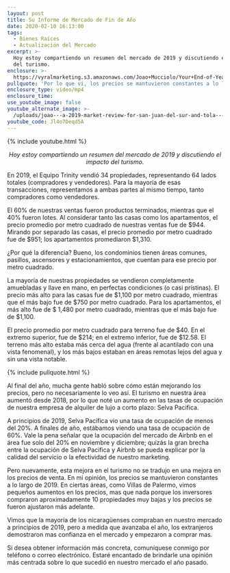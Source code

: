 ```yaml
---
layout: post
title: Su Informe de Mercado de Fin de Año
date: 2020-02-10 16:13:00
tags:
  - Bienes Raíces
  - Actualización del Mercado
excerpt: >-
  Hoy estoy compartiendo un resumen del mercado de 2019 y discutiendo el impacto
  del turismo.
enclosure: >-
  https://vyralmarketing.s3.amazonaws.com/Joao+Mucciolo/Your+End-of-Year+Market+Report.mp4
pullquote: 'Por lo que vi, los precios se mantuvieron constantes a lo largo del 2019.'
enclosure_type: video/mp4
enclosure_time:
use_youtube_image: false
youtube_alternate_image: >-
  /uploads/joao---a-2019-market-review-for-san-juan-del-sur-and-tola---una-revisión-del-mercado-2019-para-san-juan-del-sur-y-tola-youtube.jpg
youtube_code: Jl4o7Deqd5A
---
```


{% include youtube.html %}

<p style="text-align: center;"><em>Hoy estoy compartiendo un resumen del mercado de 2019 y discutiendo el impacto del turismo.</em></p>

En 2019, el Equipo Trinity vendi&oacute; 34 propiedades, representando 64 lados totales (compradores y vendedores). Para la mayor&iacute;a de esas transacciones, representamos a ambas partes al mismo tiempo, tanto compradores como vendedores.

El 60% de nuestras ventas fueron productos terminados, mientras que el 40% fueron lotes. Al considerar tanto las casas como los apartamentos, el precio promedio por metro cuadrado de nuestras ventas fue de $944. Mirando por separado las casas, el precio promedio por metro cuadrado fue de $951; los apartamentos promediaron $1,310.

&iquest;Por qu&eacute; la diferencia? Bueno, los condominios tienen &aacute;reas comunes, pasillos, ascensores y estacionamientos, que cuentan para ese precio por metro cuadrado.

La mayor&iacute;a de nuestras propiedades se vendieron completamente amuebladas y llave en mano, en perfectas condiciones (o casi pr&iacute;stinas). El precio m&aacute;s alto para las casas fue de $1,100 por metro cuadrado, mientras que el m&aacute;s bajo fue de $750 por metro cuadrado. Para los apartamentos, el m&aacute;s alto fue de $ 1,480 por metro cuadrado, mientras que el m&aacute;s bajo fue de $1,100.

El precio promedio por metro cuadrado para terreno fue de $40. En el extremo superior, fue de $214; en el extremo inferior, fue de $12.58. El terreno m&aacute;s alto estaba m&aacute;s cerca del agua (frente al acantilado con una vista fenomenal), y los m&aacute;s bajos estaban en &aacute;reas remotas lejos del agua y sin una vista notable.

{% include pullquote.html %}

Al final del a&ntilde;o, mucha gente habl&oacute; sobre c&oacute;mo est&aacute;n mejorando los precios, pero no necesariamente lo veo as&iacute;. El turismo en nuestra &aacute;rea aument&oacute; desde 2018, por lo que not&eacute; un aumento en las tasas de ocupaci&oacute;n de nuestra empresa de alquiler de lujo a corto plazo: Selva Pacifica.

A principios de 2019, Selva Pacifica vio una tasa de ocupaci&oacute;n de menos del 20%. A finales de a&ntilde;o, est&aacute;bamos viendo una tasa de ocupaci&oacute;n de 60%. Vale la pena se&ntilde;alar que la ocupaci&oacute;n del mercado de Airbnb en el &aacute;rea fue solo del 20% en noviembre y diciembre; quiz&aacute;s la gran brecha entre la ocupaci&oacute;n de Selva Pacifica y Airbnb se pueda explicar por la calidad del servicio o la efectividad de nuestro marketing.

Pero nuevamente, esta mejora en el turismo no se tradujo en una mejora en los precios de venta. En mi opini&oacute;n, los precios se mantuvieron constantes a lo largo de 2019. En ciertas &aacute;reas, como Villas de Palermo, vimos peque&ntilde;os aumentos en los precios, mas que nada porque los inversores compraron aproximadamente 10 propiedades muy bajas y los precios se fueron ajustaron m&aacute;s adelante.

Vimos que la mayor&iacute;a de los nicarag&uuml;enses compraban en nuestro mercado a principios de 2019, pero a medida que avanzaba el a&ntilde;o, los extranjeros demostraron mas confianza en el mercado y empezaron a comprar mas.

Si desea obtener informaci&oacute;n m&aacute;s concreta, comun&iacute;quese conmigo por tel&eacute;fono o correo electr&oacute;nico. Estar&eacute; encantado de brindarle una opini&oacute;n m&aacute;s centrada sobre lo que sucedi&oacute; en nuestro mercado el a&ntilde;o pasado.